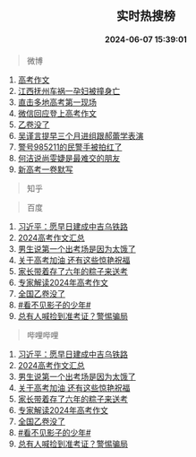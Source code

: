 <div align="center"><h2>实时热搜榜</h2><h4>2024-06-07 15:39:01</h4></div>

> 微博  

1. [高考作文](https://s.weibo.com/weibo?q=%23%E9%AB%98%E8%80%83%E4%BD%9C%E6%96%87%23&t=31&band_rank=1&Refer=top)<br />
2. [江西抚州车祸一孕妇被撞身亡](https://s.weibo.com/weibo?q=%23%E6%B1%9F%E8%A5%BF%E6%8A%9A%E5%B7%9E%E8%BD%A6%E7%A5%B8%E4%B8%80%E5%AD%95%E5%A6%87%E8%A2%AB%E6%92%9E%E8%BA%AB%E4%BA%A1%23&t=31&band_rank=2&Refer=top)<br />
3. [直击多地高考第一现场](https://s.weibo.com/weibo?q=%23%E7%9B%B4%E5%87%BB%E5%A4%9A%E5%9C%B0%E9%AB%98%E8%80%83%E7%AC%AC%E4%B8%80%E7%8E%B0%E5%9C%BA%23&t=31&band_rank=3&Refer=top)<br />
4. [微信回应登上高考作文](https://s.weibo.com/weibo?q=%23%E5%BE%AE%E4%BF%A1%E5%9B%9E%E5%BA%94%E7%99%BB%E4%B8%8A%E9%AB%98%E8%80%83%E4%BD%9C%E6%96%87%23&t=31&band_rank=4&Refer=top)<br />
5. [乙卷没了](https://s.weibo.com/weibo?q=%E4%B9%99%E5%8D%B7%E6%B2%A1%E4%BA%86&t=31&band_rank=5&Refer=top)<br />
6. [吴谨言提早三个月进组跟郝蕾学表演](https://s.weibo.com/weibo?q=%23%E5%90%B4%E8%B0%A8%E8%A8%80%E6%8F%90%E6%97%A9%E4%B8%89%E4%B8%AA%E6%9C%88%E8%BF%9B%E7%BB%84%E8%B7%9F%E9%83%9D%E8%95%BE%E5%AD%A6%E8%A1%A8%E6%BC%94%23&t=31&band_rank=6&Refer=top)<br />
7. [警号985211的民警手被拍红了](https://s.weibo.com/weibo?q=%23%E8%AD%A6%E5%8F%B7985211%E7%9A%84%E6%B0%91%E8%AD%A6%E6%89%8B%E8%A2%AB%E6%8B%8D%E7%BA%A2%E4%BA%86%23&t=31&band_rank=7&Refer=top)<br />
8. [何洁说尚雯婕是最难交的朋友](https://s.weibo.com/weibo?q=%23%E4%BD%95%E6%B4%81%E8%AF%B4%E5%B0%9A%E9%9B%AF%E5%A9%95%E6%98%AF%E6%9C%80%E9%9A%BE%E4%BA%A4%E7%9A%84%E6%9C%8B%E5%8F%8B%23&t=31&band_rank=8&Refer=top)<br />
9. [新高考一卷默写](https://s.weibo.com/weibo?q=%E6%96%B0%E9%AB%98%E8%80%83%E4%B8%80%E5%8D%B7%E9%BB%98%E5%86%99&t=31&band_rank=9&Refer=top)<br />

> 知乎  


> 百度  

1. [习近平：愿早日建成中吉乌铁路](https://www.baidu.com/s?wd=%E4%B9%A0%E8%BF%91%E5%B9%B3%EF%BC%9A%E6%84%BF%E6%97%A9%E6%97%A5%E5%BB%BA%E6%88%90%E4%B8%AD%E5%90%89%E4%B9%8C%E9%93%81%E8%B7%AF&sa=fyb_news&rsv_dl=fyb_news)<br />
2. [2024高考作文汇总](https://www.baidu.com/s?wd=2024%E9%AB%98%E8%80%83%E4%BD%9C%E6%96%87%E6%B1%87%E6%80%BB&sa=fyb_news&rsv_dl=fyb_news)<br />
3. [男生说第一个出考场是因为太饿了](https://www.baidu.com/s?wd=%E7%94%B7%E7%94%9F%E8%AF%B4%E7%AC%AC%E4%B8%80%E4%B8%AA%E5%87%BA%E8%80%83%E5%9C%BA%E6%98%AF%E5%9B%A0%E4%B8%BA%E5%A4%AA%E9%A5%BF%E4%BA%86&sa=fyb_news&rsv_dl=fyb_news)<br />
4. [关于高考加油 还有这些惊艳祝福](https://www.baidu.com/s?wd=%E5%85%B3%E4%BA%8E%E9%AB%98%E8%80%83%E5%8A%A0%E6%B2%B9+%E8%BF%98%E6%9C%89%E8%BF%99%E4%BA%9B%E6%83%8A%E8%89%B3%E7%A5%9D%E7%A6%8F&sa=fyb_news&rsv_dl=fyb_news)<br />
5. [家长带着存了六年的粽子来送考](https://www.baidu.com/s?wd=%E5%AE%B6%E9%95%BF%E5%B8%A6%E7%9D%80%E5%AD%98%E4%BA%86%E5%85%AD%E5%B9%B4%E7%9A%84%E7%B2%BD%E5%AD%90%E6%9D%A5%E9%80%81%E8%80%83&sa=fyb_news&rsv_dl=fyb_news)<br />
6. [专家解读2024年高考作文](https://www.baidu.com/s?wd=%E4%B8%93%E5%AE%B6%E8%A7%A3%E8%AF%BB2024%E5%B9%B4%E9%AB%98%E8%80%83%E4%BD%9C%E6%96%87&sa=fyb_news&rsv_dl=fyb_news)<br />
7. [全国乙卷没了](https://www.baidu.com/s?wd=%E5%85%A8%E5%9B%BD%E4%B9%99%E5%8D%B7%E6%B2%A1%E4%BA%86&sa=fyb_news&rsv_dl=fyb_news)<br />
8. [#看不见影子的少年#](https://www.baidu.com/s?wd=%23%E7%9C%8B%E4%B8%8D%E8%A7%81%E5%BD%B1%E5%AD%90%E7%9A%84%E5%B0%91%E5%B9%B4%23&sa=fyb_news&rsv_dl=fyb_news)<br />
9. [总有人喊捡到准考证？警惕骗局](https://www.baidu.com/s?wd=%E6%80%BB%E6%9C%89%E4%BA%BA%E5%96%8A%E6%8D%A1%E5%88%B0%E5%87%86%E8%80%83%E8%AF%81%EF%BC%9F%E8%AD%A6%E6%83%95%E9%AA%97%E5%B1%80&sa=fyb_news&rsv_dl=fyb_news)<br />

> 哔哩哔哩  

1. [习近平：愿早日建成中吉乌铁路](https://www.baidu.com/s?wd=%E4%B9%A0%E8%BF%91%E5%B9%B3%EF%BC%9A%E6%84%BF%E6%97%A9%E6%97%A5%E5%BB%BA%E6%88%90%E4%B8%AD%E5%90%89%E4%B9%8C%E9%93%81%E8%B7%AF&sa=fyb_news&rsv_dl=fyb_news)<br />
2. [2024高考作文汇总](https://www.baidu.com/s?wd=2024%E9%AB%98%E8%80%83%E4%BD%9C%E6%96%87%E6%B1%87%E6%80%BB&sa=fyb_news&rsv_dl=fyb_news)<br />
3. [男生说第一个出考场是因为太饿了](https://www.baidu.com/s?wd=%E7%94%B7%E7%94%9F%E8%AF%B4%E7%AC%AC%E4%B8%80%E4%B8%AA%E5%87%BA%E8%80%83%E5%9C%BA%E6%98%AF%E5%9B%A0%E4%B8%BA%E5%A4%AA%E9%A5%BF%E4%BA%86&sa=fyb_news&rsv_dl=fyb_news)<br />
4. [关于高考加油 还有这些惊艳祝福](https://www.baidu.com/s?wd=%E5%85%B3%E4%BA%8E%E9%AB%98%E8%80%83%E5%8A%A0%E6%B2%B9+%E8%BF%98%E6%9C%89%E8%BF%99%E4%BA%9B%E6%83%8A%E8%89%B3%E7%A5%9D%E7%A6%8F&sa=fyb_news&rsv_dl=fyb_news)<br />
5. [家长带着存了六年的粽子来送考](https://www.baidu.com/s?wd=%E5%AE%B6%E9%95%BF%E5%B8%A6%E7%9D%80%E5%AD%98%E4%BA%86%E5%85%AD%E5%B9%B4%E7%9A%84%E7%B2%BD%E5%AD%90%E6%9D%A5%E9%80%81%E8%80%83&sa=fyb_news&rsv_dl=fyb_news)<br />
6. [专家解读2024年高考作文](https://www.baidu.com/s?wd=%E4%B8%93%E5%AE%B6%E8%A7%A3%E8%AF%BB2024%E5%B9%B4%E9%AB%98%E8%80%83%E4%BD%9C%E6%96%87&sa=fyb_news&rsv_dl=fyb_news)<br />
7. [全国乙卷没了](https://www.baidu.com/s?wd=%E5%85%A8%E5%9B%BD%E4%B9%99%E5%8D%B7%E6%B2%A1%E4%BA%86&sa=fyb_news&rsv_dl=fyb_news)<br />
8. [#看不见影子的少年#](https://www.baidu.com/s?wd=%23%E7%9C%8B%E4%B8%8D%E8%A7%81%E5%BD%B1%E5%AD%90%E7%9A%84%E5%B0%91%E5%B9%B4%23&sa=fyb_news&rsv_dl=fyb_news)<br />
9. [总有人喊捡到准考证？警惕骗局](https://www.baidu.com/s?wd=%E6%80%BB%E6%9C%89%E4%BA%BA%E5%96%8A%E6%8D%A1%E5%88%B0%E5%87%86%E8%80%83%E8%AF%81%EF%BC%9F%E8%AD%A6%E6%83%95%E9%AA%97%E5%B1%80&sa=fyb_news&rsv_dl=fyb_news)<br />
